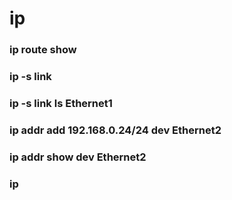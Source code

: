 # ip

### ip route show

### ip -s link

### ip -s link ls Ethernet1

### ip addr add 192.168.0.24/24 dev Ethernet2

### ip addr show dev Ethernet2

### ip

